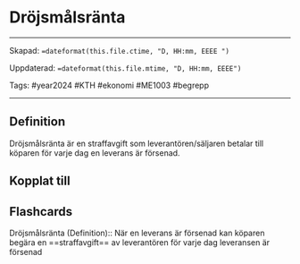 # Dröjsmålsränta

---
Skapad: `=dateformat(this.file.ctime, "D, HH:mm, EEEE ")`

Uppdaterad: `=dateformat(this.file.mtime, "D, HH:mm, EEEE")`

Tags: #year2024 #KTH #ekonomi #ME1003 #begrepp

---

## Definition

Dröjsmålsränta är en straffavgift som leverantören/säljaren betalar till köparen för varje dag en leverans är försenad.

## Kopplat till

## Flashcards

Dröjsmålsränta (Definition):: När en leverans är försenad kan köparen begära en ==straffavgift== av leverantören för varje dag leveransen är försenad
<!--SR:!2024-02-11,3,264!2024-02-13,4,295-->
